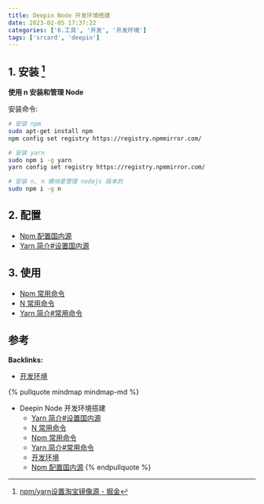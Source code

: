 ```yaml
---
title: Deepin Node 开发环境搭建
date: 2023-02-05 17:37:22
categories: ['6.工具', '开发', '开发环境']
tags: ['srcard', 'deepin']
---
```

  
  
## 1. 安装 [^1]

**使用 n 安装和管理 Node** 

安装命令:

```sh
# 安装 npm
sudo apt-get install npm
npm config set registry https://registry.npmmirror.com/

# 安装 yarn
sudo npm i -g yarn
yarn config set registry https://registry.npmmirror.com/

# 安装 n, n 模块是管理 nodejs 版本的
sudo npm i -g n

```
    
  
## 2. 配置

- [Npm 配置国内源](../6d601709f7477b517baf2a678bf0221c6bd7e53c)
- [Yarn 简介#设置国内源](../783e6c1b8b76139f2840a078b9e9bd8817d41c3f/#设置国内源)
  
  
## 3. 使用

- [Npm 常用命令](../9907c57e67333c562c3494060e11a99492819663)
- [N 常用命令](../1c49ae91b656f5d2caa0311bc6cfce64372e7f4e)
- [Yarn 简介#常用命令](../783e6c1b8b76139f2840a078b9e9bd8817d41c3f/#常用命令)
  
  
## 参考

[^1]: [npm/yarn设置淘宝镜像源 - 掘金](https://juejin.cn/post/6844903889087496200)

**Backlinks:**

- [开发环境](../8ed3626f24d1fafe372135071b6d2bc66a7b7436)

{% pullquote mindmap mindmap-md %}
- Deepin Node 开发环境搭建
  - [Yarn 简介#设置国内源](../783e6c1b8b76139f2840a078b9e9bd8817d41c3f/#设置国内源)
  - [N 常用命令](../1c49ae91b656f5d2caa0311bc6cfce64372e7f4e)
  - [Npm 常用命令](../9907c57e67333c562c3494060e11a99492819663)
  - [Yarn 简介#常用命令](../783e6c1b8b76139f2840a078b9e9bd8817d41c3f/#常用命令)
  - [开发环境](../8ed3626f24d1fafe372135071b6d2bc66a7b7436)
  - [Npm 配置国内源](../6d601709f7477b517baf2a678bf0221c6bd7e53c)
{% endpullquote %}